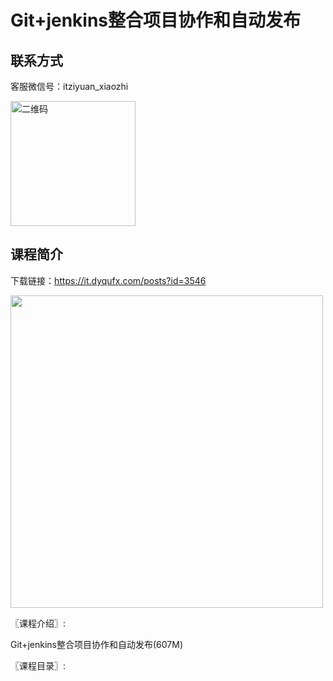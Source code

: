 # Git+jenkins整合项目协作和自动发布

## 联系方式

客服微信号：itziyuan_xiaozhi

<img src="https://ziyuanyun.oss-cn-guangzhou.aliyuncs.com/common/20240614073449/666b82192834a.jpg" width="200" height="200" alt="二维码">

## 课程简介

下载链接：https://it.dyqufx.com/posts?id=3546

<img src="https://ziyuanyun.oss-cn-guangzhou.aliyuncs.com/yun/20240515185220/664493e4b6451.jpg" width="500" alt="">

  〖课程介绍〗:

 Git+jenkins整合项目协作和自动发布(607M)

 〖课程目录〗:

  